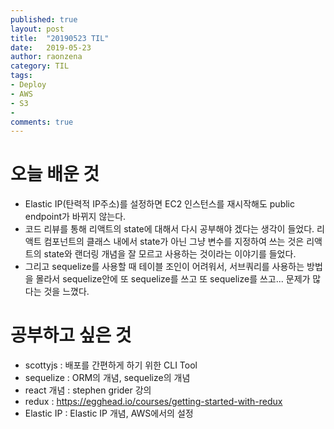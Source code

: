 ```yaml
---
published: true
layout: post
title:  "20190523 TIL"
date:   2019-05-23
author: raonzena 
category: TIL
tags:
- Deploy
- AWS
- S3
- 
comments: true
---
```


# 오늘 배운 것 #
- Elastic IP(탄력적 IP주소)를 설정하면 EC2 인스턴스를 재시작해도 public endpoint가 바뀌지 않는다.
- 코드 리뷰를 통해 리액트의 state에 대해서 다시 공부해야 겠다는 생각이 들었다. 리액트 컴포넌트의 클래스 내에서  state가 아닌 그냥 변수를 지정하여 쓰는 것은 리액트의 state와 랜더링 개념을 잘 모르고 사용하는 것이라는 이야기를 들었다.
- 그리고 sequelize를 사용할 때 테이블 조인이 어려워서, 서브쿼리를 사용하는 방법을 몰라서 sequelize안에 또 sequelize를 쓰고 또 sequelize를 쓰고... 문제가 많다는 것을 느꼈다.


# 공부하고 싶은 것 #
- scottyjs : 배포를 간편하게 하기 위한 CLI Tool 
- sequelize : ORM의 개념, sequelize의 개념
- react 개념 : stephen grider 강의
- redux : <https://egghead.io/courses/getting-started-with-redux>
- Elastic IP : Elastic IP 개념, AWS에서의 설정